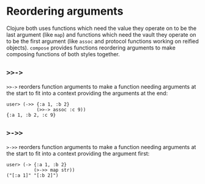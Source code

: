 # Reordering arguments

Clojure both uses functions which need the value they operate on to be the last argument (like
`map`) and functions which need the vault they operate on to be the first argument (like `assoc` and
protocol functions working on reified objects).  `compose` provides functions reordering arguments
to make composing functions of both styles together.

## `>>->`

`>>->` reorders function arguments to make a function needing arguments at the start to fit into a
context providing the arguments at the end:

```
user> (->> {:a 1, :b 2}
           (>>-> assoc :c 9))
{:a 1, :b 2, :c 9}
```

## `>->>`

`>->>` reorders function arguments to make a function needing arguments at the start to fit into a
context providing the argument first:

```
user> (-> {:a 1, :b 2}
          (>->> map str))
("[:a 1]" "[:b 2]")
```

